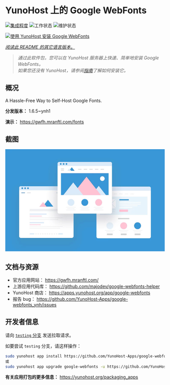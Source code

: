 <!--
注意：此 README 由 <https://github.com/YunoHost/apps/tree/master/tools/readme_generator> 自动生成
请勿手动编辑。
-->

# YunoHost 上的 Google WebFonts

[![集成程度](https://apps.yunohost.org/badge/integration/google-webfonts)](https://ci-apps.yunohost.org/ci/apps/google-webfonts/)
![工作状态](https://apps.yunohost.org/badge/state/google-webfonts)
![维护状态](https://apps.yunohost.org/badge/maintained/google-webfonts)

[![使用 YunoHost 安装 Google WebFonts](https://install-app.yunohost.org/install-with-yunohost.svg)](https://install-app.yunohost.org/?app=google-webfonts)

*[阅读此 README 的其它语言版本。](./ALL_README.md)*

> *通过此软件包，您可以在 YunoHost 服务器上快速、简单地安装 Google WebFonts。*  
> *如果您还没有 YunoHost，请参阅[指南](https://yunohost.org/install)了解如何安装它。*

## 概况

A Hassle-Free Way to Self-Host Google Fonts.

**分发版本：** 1.6.5~ynh1

**演示：** <https://gwfh.mranftl.com/fonts>

## 截图

![Google WebFonts 的截图](./doc/screenshots/example.jpg)

## 文档与资源

- 官方应用网站： <https://gwfh.mranftl.com/>
- 上游应用代码库： <https://github.com/majodev/google-webfonts-helper>
- YunoHost 商店： <https://apps.yunohost.org/app/google-webfonts>
- 报告 bug： <https://github.com/YunoHost-Apps/google-webfonts_ynh/issues>

## 开发者信息

请向 [`testing` 分支](https://github.com/YunoHost-Apps/google-webfonts_ynh/tree/testing) 发送拉取请求。

如要尝试 `testing` 分支，请这样操作：

```bash
sudo yunohost app install https://github.com/YunoHost-Apps/google-webfonts_ynh/tree/testing --debug
或
sudo yunohost app upgrade google-webfonts -u https://github.com/YunoHost-Apps/google-webfonts_ynh/tree/testing --debug
```

**有关应用打包的更多信息：** <https://yunohost.org/packaging_apps>
